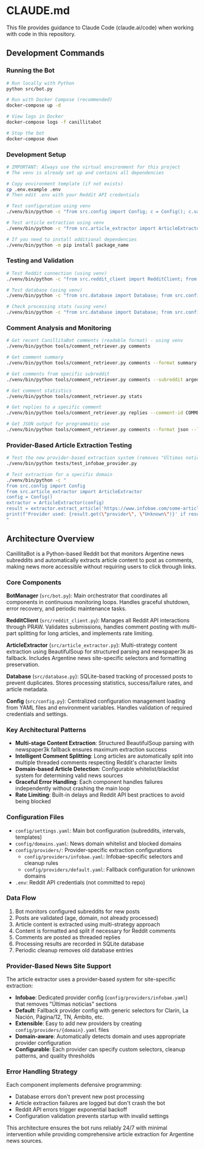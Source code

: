 # CLAUDE.md

This file provides guidance to Claude Code (claude.ai/code) when working with code in this repository.

## Development Commands

### Running the Bot
```bash
# Run locally with Python
python src/bot.py

# Run with Docker Compose (recommended)
docker-compose up -d

# View logs in Docker
docker-compose logs -f canillitabot

# Stop the bot
docker-compose down
```

### Development Setup
```bash
# IMPORTANT: Always use the virtual environment for this project
# The venv is already set up and contains all dependencies

# Copy environment template (if not exists)
cp .env.example .env
# Then edit .env with your Reddit API credentials

# Test configuration using venv
./venv/bin/python -c "from src.config import Config; c = Config(); c.validate(); print('✓ Configuration valid')"

# Test article extraction using venv
./venv/bin/python -c "from src.article_extractor import ArticleExtractor; from src.config import Config; ae = ArticleExtractor(Config()); print('✓ Article extractor ready')"

# If you need to install additional dependencies
./venv/bin/python -m pip install package_name
```

### Testing and Validation
```bash
# Test Reddit connection (using venv)
./venv/bin/python -c "from src.reddit_client import RedditClient; from src.config import Config; rc = RedditClient(Config()); print('✓ Reddit connected')"

# Test database (using venv)
./venv/bin/python -c "from src.database import Database; from src.config import Config; db = Database(Config()); print('✓ Database initialized')"

# Check processing stats (using venv)
./venv/bin/python -c "from src.database import Database; from src.config import Config; db = Database(Config()); print(db.get_processing_stats())"
```

### Comment Analysis and Monitoring
```bash
# Get recent CanillitaBot comments (readable format) - using venv
./venv/bin/python tools/comment_retriever.py comments

# Get comment summary
./venv/bin/python tools/comment_retriever.py comments --format summary

# Get comments from specific subreddit
./venv/bin/python tools/comment_retriever.py comments --subreddit argentina

# Get comment statistics
./venv/bin/python tools/comment_retriever.py stats

# Get replies to a specific comment
./venv/bin/python tools/comment_retriever.py replies --comment-id COMMENT_ID

# Get JSON output for programmatic use
./venv/bin/python tools/comment_retriever.py comments --format json --limit 50
```

### Provider-Based Article Extraction Testing
```bash
# Test the new provider-based extraction system (removes "Últimas noticias" sections)
./venv/bin/python tests/test_infobae_provider.py

# Test extraction for a specific domain
./venv/bin/python -c "
from src.config import Config
from src.article_extractor import ArticleExtractor
config = Config()
extractor = ArticleExtractor(config)
result = extractor.extract_article('https://www.infobae.com/some-article-url')
print(f'Provider used: {result.get(\"provider\", \"Unknown\")}' if result else 'Failed')
"
```

## Architecture Overview

CanillitaBot is a Python-based Reddit bot that monitors Argentine news subreddits and automatically extracts article content to post as comments, making news more accessible without requiring users to click through links.

### Core Components

**BotManager** (`src/bot.py`): Main orchestrator that coordinates all components in continuous monitoring loops. Handles graceful shutdown, error recovery, and periodic maintenance tasks.

**RedditClient** (`src/reddit_client.py`): Manages all Reddit API interactions through PRAW. Validates submissions, handles comment posting with multi-part splitting for long articles, and implements rate limiting.

**ArticleExtractor** (`src/article_extractor.py`): Multi-strategy content extraction using BeautifulSoup for structured parsing and newspaper3k as fallback. Includes Argentine news site-specific selectors and formatting preservation.

**Database** (`src/database.py`): SQLite-based tracking of processed posts to prevent duplicates. Stores processing statistics, success/failure rates, and article metadata.

**Config** (`src/config.py`): Centralized configuration management loading from YAML files and environment variables. Handles validation of required credentials and settings.

### Key Architectural Patterns

- **Multi-stage Content Extraction**: Structured BeautifulSoup parsing with newspaper3k fallback ensures maximum extraction success
- **Intelligent Comment Splitting**: Long articles are automatically split into multiple threaded comments respecting Reddit's character limits
- **Domain-based Article Detection**: Configurable whitelist/blacklist system for determining valid news sources
- **Graceful Error Handling**: Each component handles failures independently without crashing the main loop
- **Rate Limiting**: Built-in delays and Reddit API best practices to avoid being blocked

### Configuration Files

- `config/settings.yaml`: Main bot configuration (subreddits, intervals, templates)
- `config/domains.yaml`: News domain whitelist and blocked domains  
- `config/providers/`: Provider-specific extraction configurations
  - `config/providers/infobae.yaml`: Infobae-specific selectors and cleanup rules
  - `config/providers/default.yaml`: Fallback configuration for unknown domains
- `.env`: Reddit API credentials (not committed to repo)

### Data Flow

1. Bot monitors configured subreddits for new posts
2. Posts are validated (age, domain, not already processed)
3. Article content is extracted using multi-strategy approach
4. Content is formatted and split if necessary for Reddit comments
5. Comments are posted as threaded replies
6. Processing results are recorded in SQLite database
7. Periodic cleanup removes old database entries

### Provider-Based News Site Support

The article extractor uses a provider-based system for site-specific extraction:
- **Infobae**: Dedicated provider config (`config/providers/infobae.yaml`) that removes "Últimas noticias" sections
- **Default**: Fallback provider config with generic selectors for Clarín, La Nación, Página/12, TN, Ámbito, etc.
- **Extensible**: Easy to add new providers by creating `config/providers/{domain}.yaml` files
- **Domain-aware**: Automatically detects domain and uses appropriate provider configuration
- **Configurable**: Each provider can specify custom selectors, cleanup patterns, and quality thresholds

### Error Handling Strategy

Each component implements defensive programming:
- Database errors don't prevent new post processing
- Article extraction failures are logged but don't crash the bot
- Reddit API errors trigger exponential backoff
- Configuration validation prevents startup with invalid settings

This architecture ensures the bot runs reliably 24/7 with minimal intervention while providing comprehensive article extraction for Argentine news sources.